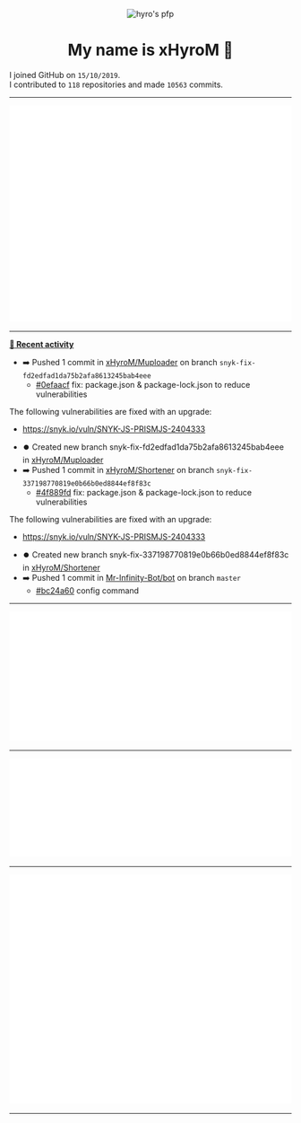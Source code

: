 <p align="center">
    <img src="https://avatars.githubusercontent.com/u/56601352" width="192" alt="hyro's pfp" />
    <h1 align="center">My name is xHyroM 👋</h1>
</p>

I joined GitHub on `15/10/2019`.  
I contributed to `118` repositories and made `10563` commits.  

___

<img src="https://github.com/xHyroM/xHyroM/blob/master/.cache/base.svg">

___

**[📰 Recent activity](https://github.com/xHyroM)**
* ➡️ Pushed 1 commit in [xHyroM/Muploader](https://github.com/xHyroM/Muploader) on branch `snyk-fix-fd2edfad1da75b2afa8613245bab4eee`
  * [#0efaacf](https://github.com/xHyroM/Muploader/commit/0efaacf) fix: package.json &amp; package-lock.json to reduce vulnerabilities

The following vulnerabilities are fixed with an upgrade:
- https://snyk.io/vuln/SNYK-JS-PRISMJS-2404333
* ⏺️ Created new branch snyk-fix-fd2edfad1da75b2afa8613245bab4eee in [xHyroM/Muploader](https://github.com/xHyroM/Muploader)
* ➡️ Pushed 1 commit in [xHyroM/Shortener](https://github.com/xHyroM/Shortener) on branch `snyk-fix-337198770819e0b66b0ed8844ef8f83c`
  * [#4f889fd](https://github.com/xHyroM/Shortener/commit/4f889fd) fix: package.json &amp; package-lock.json to reduce vulnerabilities

The following vulnerabilities are fixed with an upgrade:
- https://snyk.io/vuln/SNYK-JS-PRISMJS-2404333
* ⏺️ Created new branch snyk-fix-337198770819e0b66b0ed8844ef8f83c in [xHyroM/Shortener](https://github.com/xHyroM/Shortener)
* ➡️ Pushed 1 commit in [Mr-Infinity-Bot/bot](https://github.com/Mr-Infinity-Bot/bot) on branch `master`
  * [#bc24a60](https://github.com/Mr-Infinity-Bot/bot/commit/bc24a60) config command


___

<img src="https://github.com/xHyroM/xHyroM/blob/master/.cache/isocalendar.svg">

___

<img src="https://github.com/xHyroM/xHyroM/blob/master/.cache/languages.svg">

___

<img src="https://github.com/xHyroM/xHyroM/blob/master/.cache/achievements.svg">

___